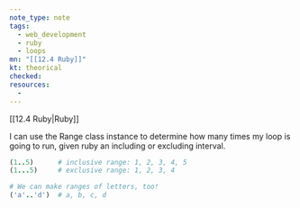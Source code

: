 ```yaml
---
note_type: note
tags:
  - web_development
  - ruby
  - loops
mn: "[[12.4 Ruby]]"
kt: theorical
checked: 
resources:
  -
---
```

[[12.4 Ruby|Ruby]]

I can use the Range class instance to determine how many times my loop is going to run, given ruby an including or excluding interval.

```ruby
(1..5)      # inclusive range: 1, 2, 3, 4, 5
(1...5)     # exclusive range: 1, 2, 3, 4

# We can make ranges of letters, too!
('a'..'d')  # a, b, c, d
```

